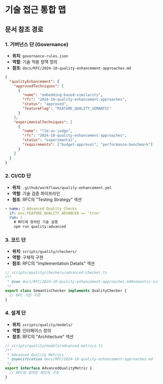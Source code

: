 # 기술 접근 통합 맵

## 문서 참조 경로

### 1. 거버넌스 단 (Governance)

- **위치**: `governance-rules.json`
- **역할**: 기술 적용 정책 정의
- **참조**: `docs/RFC/2024-10-quality-enhancement-approaches.md`

```json
{
  "qualityEnhancement": {
    "approvedTechniques": [
      {
        "name": "embedding-based-similarity",
        "rfc": "2024-10-quality-enhancement-approaches",
        "status": "approved",
        "featureFlag": "FEATURE_QUALITY_SEMANTIC"
      }
    ],
    "experimentalTechniques": [
      {
        "name": "llm-as-judge",
        "rfc": "2024-10-quality-enhancement-approaches",
        "status": "experimental",
        "requirements": ["budget-approval", "performance-benchmark"]
      }
    ]
  }
}
```

### 2. CI/CD 단

- **위치**: `.github/workflows/quality-enhancement.yml`
- **역할**: 기술 검증 파이프라인
- **참조**: RFC의 "Testing Strategy" 섹션

```yaml
- name: 🔬 Advanced Quality Checks
  if: env.FEATURE_QUALITY_ADVANCED == 'true'
  run: |
    # RFC에 정의된 기술 실행
    npm run quality:advanced
```

### 3. 코드 단

- **위치**: `scripts/quality/checkers/`
- **역할**: 구체적 구현
- **참조**: RFC의 "Implementation Details" 섹션

```typescript
// scripts/quality/checkers/advanced-checker.ts
/**
 * @see docs/RFC/2024-10-quality-enhancement-approaches.md#semantic-similarity
 */
export class SemanticChecker implements QualityChecker {
  // RFC 기반 구현
}
```

### 4. 설계 단

- **위치**: `scripts/quality/models/`
- **역할**: 인터페이스 정의
- **참조**: RFC의 "Architecture" 섹션

```typescript
// scripts/quality/models/advanced-metrics.ts
/**
 * Advanced Quality Metrics
 * @specification docs/RFC/2024-10-quality-enhancement-approaches.md
 */
export interface AdvancedQualityMetric {
  // RFC에 정의된 메트릭 구조
}
```
